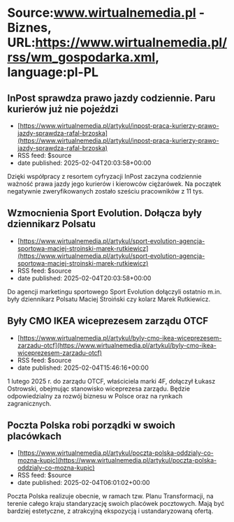 # Source:www.wirtualnemedia.pl - Biznes, URL:https://www.wirtualnemedia.pl/rss/wm_gospodarka.xml, language:pl-PL

## InPost sprawdza prawo jazdy codziennie. Paru kurierów już nie pojeździ
 - [https://www.wirtualnemedia.pl/artykul/inpost-praca-kurierzy-prawo-jazdy-sprawdza-rafal-brzoska](https://www.wirtualnemedia.pl/artykul/inpost-praca-kurierzy-prawo-jazdy-sprawdza-rafal-brzoska)
 - RSS feed: $source
 - date published: 2025-02-04T20:03:58+00:00

Dzięki współpracy z resortem cyfryzacji InPost zaczyna codziennie ważność prawa jazdy jego kurierów i kierowców ciężarówek. Na początek negatywnie zweryfikowanych zostało sześciu pracowników z 11 tys.

## Wzmocnienia Sport Evolution. Dołącza były dziennikarz Polsatu
 - [https://www.wirtualnemedia.pl/artykul/sport-evolution-agencja-sportowa-maciej-stroinski-marek-rutkiewicz](https://www.wirtualnemedia.pl/artykul/sport-evolution-agencja-sportowa-maciej-stroinski-marek-rutkiewicz)
 - RSS feed: $source
 - date published: 2025-02-04T20:03:58+00:00

Do agencji marketingu sportowego Sport Evolution dołączyli ostatnio m.in. były dziennikarz Polsatu Maciej Stroiński czy kolarz Marek Rutkiewicz.

## Były CMO IKEA wiceprezesem zarządu OTCF
 - [https://www.wirtualnemedia.pl/artykul/byly-cmo-ikea-wiceprezesem-zarzadu-otcf](https://www.wirtualnemedia.pl/artykul/byly-cmo-ikea-wiceprezesem-zarzadu-otcf)
 - RSS feed: $source
 - date published: 2025-02-04T15:46:16+00:00

1 lutego 2025 r. do zarządu OTCF, właściciela marki 4F, dołączył Łukasz Ostrowski, obejmując stanowisko wiceprezesa zarządu. Będzie odpowiedzialny za rozwój biznesu w Polsce oraz na rynkach zagranicznych.

## Poczta Polska robi porządki w swoich placówkach
 - [https://www.wirtualnemedia.pl/artykul/poczta-polska-oddzialy-co-mozna-kupic](https://www.wirtualnemedia.pl/artykul/poczta-polska-oddzialy-co-mozna-kupic)
 - RSS feed: $source
 - date published: 2025-02-04T06:01:02+00:00

Poczta Polska realizuje obecnie, w ramach tzw. Planu Transformacji, na terenie całego kraju standaryzację swoich placówek pocztowych. Mają być bardziej estetyczne, z atrakcyjną ekspozycją i ustandaryzowaną ofertą.


